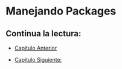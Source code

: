 # Manejando Packages

## Continua la lectura:

- [Capitulo Anterior](./../36_Structs)                                                                 

- [Capitulo Siguiente: ](./../38_Punteros)
